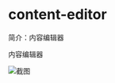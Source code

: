 # content-editor

简介：内容编辑器

内容编辑器

![截图](https://img.alicdn.com/tfs/TB10h._XDtYBeNjy1XdXXXXyVXa-1898-1498.jpg)
